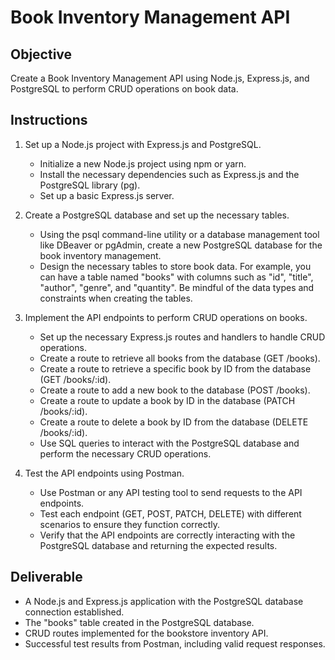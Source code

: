 # Book Inventory Management API

## Objective

Create a Book Inventory Management API using Node.js, Express.js, and PostgreSQL to perform CRUD operations on book data.

## Instructions

1. Set up a Node.js project with Express.js and PostgreSQL.

   - Initialize a new Node.js project using npm or yarn.
   - Install the necessary dependencies such as Express.js and the PostgreSQL library (pg).
   - Set up a basic Express.js server.

2. Create a PostgreSQL database and set up the necessary tables.

   - Using the psql command-line utility or a database management tool like DBeaver or pgAdmin, create a new PostgreSQL database for the book inventory management.
   - Design the necessary tables to store book data. For example, you can have a table named "books" with columns such as "id", "title", "author", "genre", and "quantity". Be mindful of the data types and constraints when creating the tables.

3. Implement the API endpoints to perform CRUD operations on books.

   - Set up the necessary Express.js routes and handlers to handle CRUD operations.
   - Create a route to retrieve all books from the database (GET /books).
   - Create a route to retrieve a specific book by ID from the database (GET /books/:id).
   - Create a route to add a new book to the database (POST /books).
   - Create a route to update a book by ID in the database (PATCH /books/:id).
   - Create a route to delete a book by ID from the database (DELETE /books/:id).
   - Use SQL queries to interact with the PostgreSQL database and perform the necessary CRUD operations.

4. Test the API endpoints using Postman.

   - Use Postman or any API testing tool to send requests to the API endpoints.
   - Test each endpoint (GET, POST, PATCH, DELETE) with different scenarios to ensure they function correctly.
   - Verify that the API endpoints are correctly interacting with the PostgreSQL database and returning the expected results.

## Deliverable

- A Node.js and Express.js application with the PostgreSQL database connection established.
- The "books" table created in the PostgreSQL database.
- CRUD routes implemented for the bookstore inventory API.
- Successful test results from Postman, including valid request responses.

